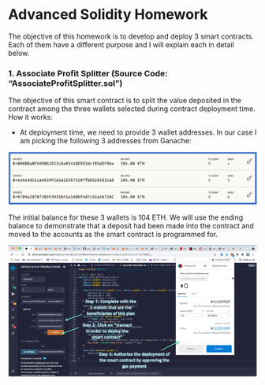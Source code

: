 # Advanced Solidity Homework

The objective of this homework is to develop and deploy 3 smart contracts. Each of them have a different purpose and I will explain each in detail below.

### 1.	Associate Profit Splitter (Source Code: “AssociateProfitSplitter.sol”)
The objective of this smart contract is to split the value deposited in the contract among the three wallets selected during contract deployment time.
How it works:
- At deployment time, we need to provide 3 wallet addresses. In our case I am picking the following 3 addresses from Ganache:

![pic 1](https://github.com/mrasumof/AdvancedSolidity/blob/main/Images/Picture1.gif?raw=true)

The initial balance for these 3 wallets is 104 ETH. We will use the ending balance to demonstrate that a deposit had been made into the contract and moved to the accounts as the smart contract is programmed for.

![pic 2](https://github.com/mrasumof/AdvancedSolidity/blob/main/Images/Picture2.gif?raw=true)


